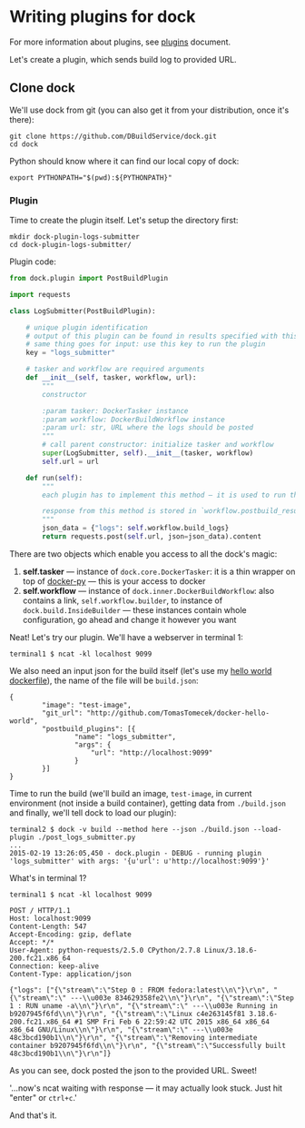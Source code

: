 Writing plugins for dock
========================

For more information about plugins, see [plugins](https://github.com/DBuildService/dock/blob/master/docs/plugins.md) document.

Let's create a plugin, which sends build log to provided URL.

## Clone dock

We'll use dock from git (you can also get it from your distribution, once it's there):

```
git clone https://github.com/DBuildService/dock.git
cd dock
```

Python should know where it can find our local copy of dock:

```
export PYTHONPATH="$(pwd):${PYTHONPATH}"
```

### Plugin

Time to create the plugin itself. Let's setup the directory first:

```
mkdir dock-plugin-logs-submitter
cd dock-plugin-logs-submitter/
```

Plugin code:

```python
from dock.plugin import PostBuildPlugin

import requests

class LogSubmitter(PostBuildPlugin):

    # unique plugin identification
    # output of this plugin can be found in results specified with this key,
    # same thing goes for input: use this key to run the plugin
    key = "logs_submitter"

    # tasker and workflow are required arguments
    def __init__(self, tasker, workflow, url):
        """
        constructor

        :param tasker: DockerTasker instance
        :param workflow: DockerBuildWorkflow instance
        :param url: str, URL where the logs should be posted
        """
        # call parent constructor: initialize tasker and workflow
        super(LogSubmitter, self).__init__(tasker, workflow)
        self.url = url

    def run(self):
        """
        each plugin has to implement this method — it is used to run the plugin actually

        response from this method is stored in `workflow.postbuild_results[self.key]`
        """
        json_data = {"logs": self.workflow.build_logs}
        return requests.post(self.url, json=json_data).content
```

There are two objects which enable you access to all the dock's magic:

1. **self.tasker** — instance of `dock.core.DockerTasker`: it is a thin wrapper on top of [docker-py](https://github.com/docker/docker-py) — this is your access to docker
2. **self.workflow** — instance of `dock.inner.DockerBuildWorkflow`: also contains a link, `self.workflow.builder`, to instance of `dock.build.InsideBuilder` — these instances contain whole configuration, go ahead and change it however you want

Neat! Let's try our plugin. We'll have a webserver in terminal 1:

```
terminal1 $ ncat -kl localhost 9099
```

We also need an input json for the build itself (let's use my [hello world dockerfile](http://github.com/TomasTomecek/docker-hello-world)), the name of the file will be `build.json`:

```
{
        "image": "test-image",
        "git_url": "http://github.com/TomasTomecek/docker-hello-world",
        "postbuild_plugins": [{
                "name": "logs_submitter",
                "args": {
                    "url": "http://localhost:9099"
                }
        }]
}
```

Time to run the build (we'll build an image, `test-image`, in current environment (not inside a build container), getting data from `./build.json` and finally, we'll tell dock to load our plugin):

```
terminal2 $ dock -v build --method here --json ./build.json --load-plugin ./post_logs_submitter.py
...
2015-02-19 13:26:05,450 - dock.plugin - DEBUG - running plugin 'logs_submitter' with args: '{u'url': u'http://localhost:9099'}'
```

What's in terminal 1?

```
terminal1 $ ncat -kl localhost 9099

POST / HTTP/1.1
Host: localhost:9099
Content-Length: 547
Accept-Encoding: gzip, deflate
Accept: */*
User-Agent: python-requests/2.5.0 CPython/2.7.8 Linux/3.18.6-200.fc21.x86_64
Connection: keep-alive
Content-Type: application/json

{"logs": ["{\"stream\":\"Step 0 : FROM fedora:latest\\n\"}\r\n", "{\"stream\":\" ---\\u003e 834629358fe2\\n\"}\r\n", "{\"stream\":\"Step 1 : RUN uname -a\\n\"}\r\n", "{\"stream\":\" ---\\u003e Running in b9207945f6fd\\n\"}\r\n", "{\"stream\":\"Linux c4e263145f81 3.18.6-200.fc21.x86_64 #1 SMP Fri Feb 6 22:59:42 UTC 2015 x86_64 x86_64 x86_64 GNU/Linux\\n\"}\r\n", "{\"stream\":\" ---\\u003e 48c3bcd190b1\\n\"}\r\n", "{\"stream\":\"Removing intermediate container b9207945f6fd\\n\"}\r\n", "{\"stream\":\"Successfully built 48c3bcd190b1\\n\"}\r\n"]}
```

As you can see, dock posted the json to the provided URL. Sweet!

'...now's ncat waiting with response — it may actually look stuck. Just hit "enter" or `ctrl+c`.'


And that's it.

